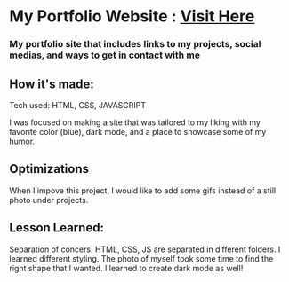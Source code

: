 # My Portfolio Website : [Visit Here](https://sandycheng.netlify.app/)

### My portfolio site that includes links to my projects, social medias, and ways to get in contact with me

## How it's made:
Tech used: HTML, CSS, JAVASCRIPT

I was focused on making a site that was tailored to my liking with my favorite color (blue), dark mode, and a place to showcase some of my humor. 

## Optimizations
When I impove this project, I would like to add some gifs instead of a still photo under projects. 


## Lesson Learned:
Separation of concers. HTML, CSS, JS are separated in different folders. I learned different styling. The photo of myself took some time to find the right shape that I wanted. I learned to create dark mode as well!
